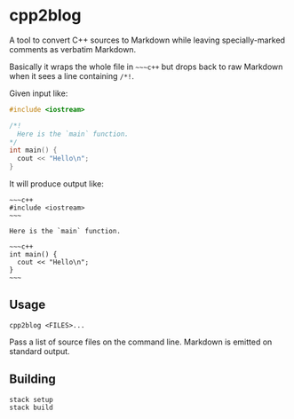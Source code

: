 # cpp2blog

A tool to convert C++ sources to Markdown while leaving specially-marked
comments as verbatim Markdown.

Basically it wraps the whole file in `~~~c++` but drops back to raw Markdown
when it sees a line containing `/*!`.

Given input like:

~~~c++
#include <iostream>

/*!
  Here is the `main` function.
*/
int main() {
  cout << "Hello\n";
}
~~~

It will produce output like:

    ~~~c++
    #include <iostream>
    ~~~
    
    Here is the `main` function.
    
    ~~~c++
    int main() {
      cout << "Hello\n";
    }
    ~~~

## Usage

~~~
cpp2blog <FILES>...
~~~

Pass a list of source files on the command line. Markdown is emitted on standard
output.

## Building

~~~
stack setup
stack build
~~~
